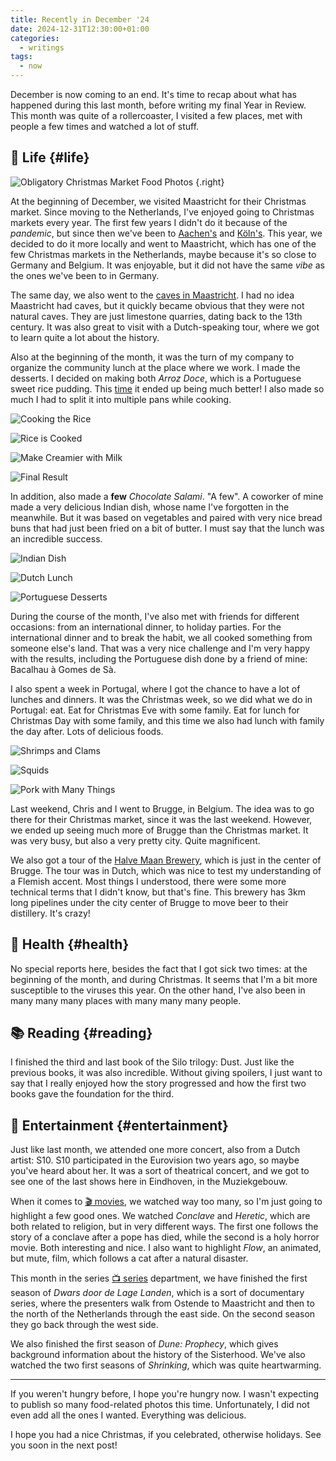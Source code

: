 ```yaml
---
title: Recently in December '24
date: 2024-12-31T12:30:00+01:00
categories:
  - writings
tags:
  - now
---
```


December is now coming to an end. It's time to recap about what has happened during this last month, before writing my final Year in Review. This month was quite of a rollercoaster, I visited a few places, met with people a few times and watched a lot of stuff.

<!--more-->

## 🍄 Life {#life}

![Obligatory Christmas Market Food Photos](cdn:/2024-12-maastricht-market-food)
{.right}

At the beginning of December, we visited Maastricht for their Christmas market. Since moving to the Netherlands, I've enjoyed going to Christmas markets every year. The first few years I didn't do it because of the *pandemic*, but since then we've been to [Aachen's](/2022/12/22/aachen-weihnachtsmarkt/) and [Köln's](/2023/12/05/koln-christmas-markets/). This year, we decided to do it more locally and went to Maastricht, which has one of the few Christmas markets in the Netherlands, maybe because it's so close to Germany and Belgium. It was enjoyable, but it did not have the same *vibe* as the ones we've been to in Germany.

The same day, we also went to the [caves in Maastricht](https://en.wikipedia.org/wiki/Caves_of_Maastricht). I had no idea Maastricht had caves, but it quickly became obvious that they were not natural caves. They are just limestone quarries, dating back to the 13th century. It was also great to visit with a Dutch-speaking tour, where we got to learn quite a lot about the history.

Also at the beginning of the month, it was the turn of my company to organize the community lunch at the place where we work. I made the desserts. I decided on making both *Arroz Doce*, which is a Portuguese sweet rice pudding. This [time](/2023/01/28/when-the-rice-isnt-right/) it ended up being much better! I also made so much I had to split it into multiple pans while cooking.

<div class='fg' style='grid-template-columns: repeat(4, 1fr);'>

![Cooking the Rice](cdn:/2024-12-arroz-doce-1)

![Rice is Cooked](cdn:/2024-12-arroz-doce-2)

![Make Creamier with Milk](cdn:/2024-12-arroz-doce-3)

![Final Result](cdn:/2024-12-arroz-doce-4)

</div>

In addition, also made a **few** *Chocolate Salami*. "A few". A coworker of mine made a very delicious Indian dish, whose name I've forgotten in the meanwhile. But it was based on vegetables and paired with very nice bread buns that had just been fried on a bit of butter. I must say that the lunch was an incredible success.

<div class='fg' style='grid-template-columns: repeat(3, 1fr);'>

![Indian Dish](cdn:/2024-12-work-lunch-indian)

![Dutch Lunch](cdn:/2024-12-work-lunch-dutch)

![Portuguese Desserts](cdn:/2024-12-work-lunch-portuguese)

</div>

During the course of the month, I've also met with friends for different occasions: from an international dinner, to holiday parties. For the international dinner and to break the habit, we all cooked something from someone else's land. That was a very nice challenge and I'm very happy with the results, including the Portuguese dish done by a friend of mine: Bacalhau à Gomes de Sà.

I also spent a week in Portugal, where I got the chance to have a lot of lunches and dinners. It was the Christmas week, so we did what we do in Portugal: eat. Eat for Christmas Eve with some family. Eat for lunch for Christmas Day with some family, and this time we also had lunch with family the day after. Lots of delicious foods.

<div class='fg' style='grid-template-columns: repeat(3, 1fr);'>

![Shrimps and Clams](cdn:/2024-12-portugal-food-1)

![Squids](cdn:/2024-12-portugal-food-2)

![Pork with Many Things](cdn:/2024-12-portugal-food-3 "Pork meat with pineapple, chestnuts, sweet potato and many sides")

</div>

Last weekend, Chris and I went to Brugge, in Belgium. The idea was to go there for their Christmas market, since it was the last weekend. However, we ended up seeing much more of Brugge than the Christmas market. It was very busy, but also a very pretty city. Quite magnificent.

We also got a tour of the [Halve Maan Brewery](https://www.halvemaan.be/nl), which is just in the center of Brugge. The tour was in Dutch, which was nice to test my understanding of a Flemish accent. Most things I understood, there were some more technical terms that I didn't know, but that's fine. This brewery has 3km long pipelines under the city center of Brugge to move beer to their distillery. It's crazy!

## 💪 Health {#health}

No special reports here, besides the fact that I got sick two times: at the beginning of the month, and during Christmas. It seems that I'm a bit more susceptible to the viruses this year. On the other hand, I've also been in many many many places with many many many people.

## 📚 Reading {#reading}

I finished the third and last book of the Silo trilogy: Dust. Just like the previous books, it was also incredible. Without giving spoilers, I just want to say that I really enjoyed how the story progressed and how the first two books gave the foundation for the third.

## 🍿 Entertainment {#entertainment}

Just like last month, we attended one more concert, also from a Dutch artist: S10. S10 participated in the Eurovision two years ago, so maybe you've heard about her. It was a sort of theatrical concert, and we got to see one of the last shows here in Eindhoven, in the Muziekgebouw.

When it comes to [🎬 movies](/watches/#movies), we watched way too many, so I'm just going to highlight a few good ones. We watched *Conclave* and *Heretic*, which are both related to religion, but in very different ways. The first one follows the story of a conclave after a pope has died, while the second is a holy horror movie. Both interesting and nice. I also want to highlight *Flow*, an animated, but mute, film, which follows a cat after a natural disaster.

This month in the series [📺 series](/watches/#shows) department, we have finished the first season of *Dwars door de Lage Landen*, which is a sort of documentary series, where the presenters walk from Ostende to Maastricht and then to the north of the Netherlands through the east side. On the second season they go back through the west side.

We also finished the first season of *Dune: Prophecy*, which gives background information about the history of the Sisterhood. We've also watched the two first seasons of *Shrinking*, which was quite heartwarming.

<hr>

If you weren't hungry before, I hope you're hungry now. I wasn't expecting to publish so many food-related photos this time. Unfortunately, I did not even add all the ones I wanted. Everything was delicious.

I hope you had a nice Christmas, if you celebrated, otherwise holidays. See you soon in the next post!
